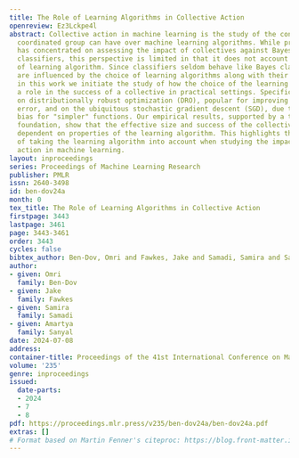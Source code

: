 ```yaml
---
title: The Role of Learning Algorithms in Collective Action
openreview: Ez3Lckpe4l
abstract: Collective action in machine learning is the study of the control that a
  coordinated group can have over machine learning algorithms. While previous research
  has concentrated on assessing the impact of collectives against Bayes (sub-)optimal
  classifiers, this perspective is limited in that it does not account for the choice
  of learning algorithm. Since classifiers seldom behave like Bayes classifiers and
  are influenced by the choice of learning algorithms along with their inherent biases,
  in this work we initiate the study of how the choice of the learning algorithm plays
  a role in the success of a collective in practical settings. Specifically, we focus
  on distributionally robust optimization (DRO), popular for improving a worst group
  error, and on the ubiquitous stochastic gradient descent (SGD), due to its inductive
  bias for "simpler" functions. Our empirical results, supported by a theoretical
  foundation, show that the effective size and success of the collective are highly
  dependent on properties of the learning algorithm. This highlights the necessity
  of taking the learning algorithm into account when studying the impact of collective
  action in machine learning.
layout: inproceedings
series: Proceedings of Machine Learning Research
publisher: PMLR
issn: 2640-3498
id: ben-dov24a
month: 0
tex_title: The Role of Learning Algorithms in Collective Action
firstpage: 3443
lastpage: 3461
page: 3443-3461
order: 3443
cycles: false
bibtex_author: Ben-Dov, Omri and Fawkes, Jake and Samadi, Samira and Sanyal, Amartya
author:
- given: Omri
  family: Ben-Dov
- given: Jake
  family: Fawkes
- given: Samira
  family: Samadi
- given: Amartya
  family: Sanyal
date: 2024-07-08
address:
container-title: Proceedings of the 41st International Conference on Machine Learning
volume: '235'
genre: inproceedings
issued:
  date-parts:
  - 2024
  - 7
  - 8
pdf: https://proceedings.mlr.press/v235/ben-dov24a/ben-dov24a.pdf
extras: []
# Format based on Martin Fenner's citeproc: https://blog.front-matter.io/posts/citeproc-yaml-for-bibliographies/
---
```

